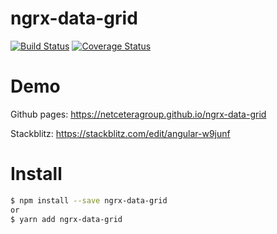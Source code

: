 # ngrx-data-grid

[![Build Status](https://travis-ci.org/netceteragroup/ngrx-data-grid.svg?branch=master)](https://travis-ci.org/netceteragroup/ngrx-data-grid)
[![Coverage Status](https://coveralls.io/repos/github/netceteragroup/ngrx-data-grid/badge.svg)](https://coveralls.io/github/netceteragroup/ngrx-data-grid?branch=master)

# Demo
Github pages: https://netceteragroup.github.io/ngrx-data-grid

Stackblitz: https://stackblitz.com/edit/angular-w9junf

# Install

```bash
$ npm install --save ngrx-data-grid
or
$ yarn add ngrx-data-grid
```
